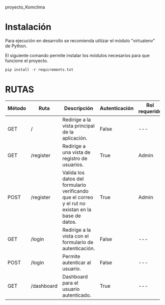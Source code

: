 proyecto_Komclima

# Instalación

Para ejecución en desarrollo se recomienda utilizar el módulo "virtualenv" de Python.

El siguiente comando permite instalar los módulos necesarios para que funcione el proyecto.

```python
pip install -r requirements.txt
```

# RUTAS

| Método | Ruta | Descripción | Autenticación | Rol requerido |
| --- | --- | --- | --- | --- |
| GET | / | Redirige a la vista principal de la aplicación. | False | --- |
| GET | /register | Redirige a una vista de registro de usuarios. | True | Admin |
| POST | /register | Valida los datos del formulario verificando que el correo y el rut no existan en la base de datos. | True | Admin |
| GET | /login | Redirige a la vista con el formulario de autenticación. | False | --- |
| POST | /login | Permite autenticar al usuario. | False | --- |
| GET | /dashboard | Dashboard para el usuario autenticado. | True | --- |